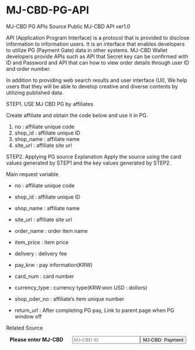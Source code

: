 

# MJ-CBD-PG-API
MJ-CBD PG APIs Source
Public MJ-CBD API ver1.0 

API (Application Program Interface) is a protocol that is provided to disclose information to information users. 
It is an interface that enables developers to utilize PG (Payment Gate) data in other systems. 
MJ-CBD Wallet developers provide APIs such as API that Secret key can be confirmed with ID and Password and 
API that can how to view order details through user ID and order number.


In addition to providing web search results and user interface (UI), 
We help users that they will be able to develop creative and diverse contents by utilizing published data.



STEP1. USE MJ CBD PG by affiliates

Create affiliate and obtain the code below and use it in PG.
1) no : affiliate unique code
2) shop_id : affiliate unique ID
3) shop_name : affiliate name
4) site_url : affiliate site url 


STEP2. Applying PG source
Explanation
Apply the source using the card values generated by STEP1 and the key values generated by STEP2.

Main request variable
- no : affiliate unique code
- shop_id : affiliate unique ID
- shop_name : affiliate name
- site_url : affiliate site url 

- order_name : order item name
- item_price : item price
- delivery : delivery fee
- pay_krw : pay information(KRW)
- card_num : card number
- currency_type : currency type(KRW:won USD : dollors)
- shop_oder_no : affiliate’s item unique number
- return_url : After completing PG pay, Link to parent page when PG window off

Related Source

<!--버튼 html-->
<div class=”table-responsive text-center” style=’padding:40px;><span style=’color:#ff0000;font-weight:700;margin-right:15px;padding:10px;’>Please enter MJ-CBD</span><input type=”text” name=”od_cbd_email” id=”od_cbd_email” clasee=”peps_input” required placeholder="MJ-CBD ID" onchange="insert_form_data(this.value);" required><input type="button" value="MJ-CBD  Payment" id="btn_order2" onclick="windowSize()" class="peps_btn" style="display:''"></div>



